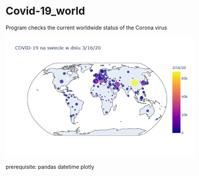 # Covid-19_world
Program checks the current worldwide status of the Corona virus

![alt text](https://github.com/MJMarijnissen/Covid-19_world/blob/master/newplot.png)

prerequisite:
pandas
datetime
plotly

